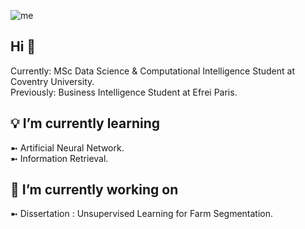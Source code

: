 ![me](https://user-images.githubusercontent.com/32732921/124126240-62952300-da72-11eb-8b3d-a72da2469923.gif)


## Hi 👋

Currently: MSc Data Science & Computational Intelligence Student at Coventry University.  
Previously: Business Intelligence Student at Efrei Paris.  

## 💡 I’m currently learning

➼ Artificial Neural Network.  
➼ Information Retrieval.  

## 🔭 I’m currently working on

➼ Dissertation : Unsupervised Learning for Farm Segmentation.  

<!--
**mvmser/mvmser** is a ✨ _special_ ✨ repository because its `README.md` (this file) appears on your GitHub profile.

Here are some ideas to get you started:

- 🔭 I’m currently working on ...
- 🌱 I’m currently learning ...
- 👯 I’m looking to collaborate on ...
- 🤔 I’m looking for help with ...
- 💬 Ask me about ...
- 📫 How to reach me: ...
- 😄 Pronouns: ...
- ⚡ Fun fact: ...
-->
